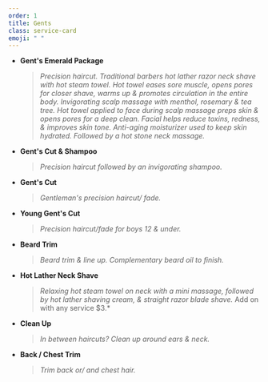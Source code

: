 ```yaml
---
order: 1
title: Gents
class: service-card
emoji: " "
---
```

* **Gent's Emerald Package**

  > *Precision haircut. Traditional barbers hot lather razor neck shave with hot steam towel. Hot towel eases sore muscle, opens pores for closer shave, warms up & promotes circulation in the entire body. Invigorating scalp massage with menthol, rosemary & tea tree. Hot towel applied to face during scalp massage preps skin & opens pores for a deep clean. Facial helps reduce toxins, redness, & improves skin tone. Anti-aging moisturizer used to keep skin hydrated. Followed by a hot stone neck massage.*
* **Gent's Cut & Shampoo**

  > *Precision haircut followed by an invigorating shampoo.*
* **Gent's Cut**

  > *Gentleman's precision haircut/ fade.*
* **Young Gent's Cut**

  > *Precision haircut/fade for boys 12 & under.*
* **Beard Trim**

  > *Beard trim & line up. Complementary beard oil to finish.*
* **Hot Lather Neck Shave**

  > *Relaxing hot steam towel on neck with a mini massage, followed by hot lather shaving cream, & straight razor blade shave.* Add on with any service $3.*
* **Clean Up**

  > *In between haircuts? Clean up around ears & neck.* 
* **Back / Chest Trim**

  > *Trim back or/ and chest hair.*